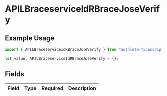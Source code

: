 # APILBraceserviceIdRBraceJoseVerify

## Example Usage

```typescript
import { APILBraceserviceIdRBraceJoseVerify } from "authlete-typescript-sdk/models";

let value: APILBraceserviceIdRBraceJoseVerify = {};
```

## Fields

| Field       | Type        | Required    | Description |
| ----------- | ----------- | ----------- | ----------- |
